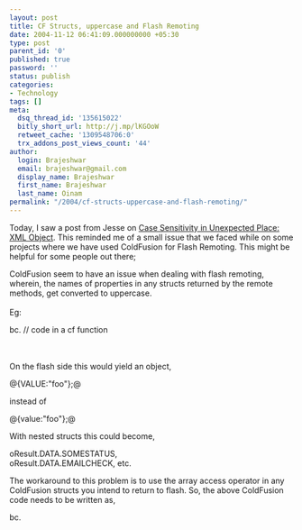 ```yaml
---
layout: post
title: CF Structs, uppercase and Flash Remoting
date: 2004-11-12 06:41:09.000000000 +05:30
type: post
parent_id: '0'
published: true
password: ''
status: publish
categories:
- Technology
tags: []
meta:
  dsq_thread_id: '135615022'
  bitly_short_url: http://j.mp/lKGOoW
  retweet_cache: '1309548706:0'
  trx_addons_post_views_count: '44'
author:
  login: Brajeshwar
  email: brajeshwar@gmail.com
  display_name: Brajeshwar
  first_name: Brajeshwar
  last_name: Oinam
permalink: "/2004/cf-structs-uppercase-and-flash-remoting/"
---
```

<p>Today, I saw a post from Jesse on <a href="http://www.jessewarden.com/archives/2004/11/case_sensitivit.html" title="Case Sensitivity in Unexpected Place: XML Object">Case Sensitivity in Unexpected Place: XML Object</a>. This reminded me of a small issue that we faced while on some projects where we have used ColdFusion for Flash Remoting. This might  be helpful for some people out there;</p>
<p>ColdFusion seem to have an issue when dealing with flash remoting, wherein, the names of properties in any structs returned by the remote methods, get converted to uppercase.<br />
<br />
Eg:</p>
<p>bc. // code in a cf function<br />
<cfset obj="StructNew()" /><br />
<cfset obj.value="foo" /><br />
<cfreturn obj /></p>
<p>On the flash side this would yield an object,</p>
<p>@{VALUE:"foo"};@</p>
<p>instead of</p>
<p>@{value:"foo"};@</p>
<p>With nested structs this could become, </p>
<p>oResult.DATA.SOMESTATUS,<br />
oResult.DATA.EMAILCHECK, etc.</p>
<p>The workaround to this problem is to use the array access operator in any ColdFusion structs you intend to return to flash. So, the above ColdFusion code needs to be written as,</p>
<p>bc. <cfset obj="StructNew()" /><br />
<cfset obj ["value"]="foo" /><br />
<cfreturn obj /></p>
